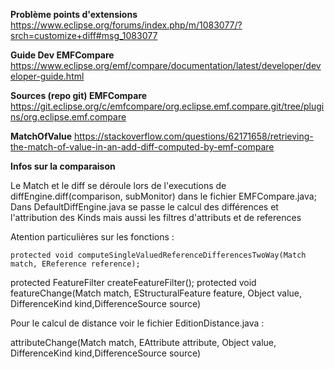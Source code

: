 
**Problème points d'extensions**
https://www.eclipse.org/forums/index.php/m/1083077/?srch=customize+diff#msg_1083077

**Guide Dev EMFCompare**
https://www.eclipse.org/emf/compare/documentation/latest/developer/developer-guide.html

**Sources (repo git) EMFCompare**
https://git.eclipse.org/c/emfcompare/org.eclipse.emf.compare.git/tree/plugins/org.eclipse.emf.compare

**MatchOfValue**
https://stackoverflow.com/questions/62171658/retrieving-the-match-of-value-in-an-add-diff-computed-by-emf-compare

**Infos sur la comparaison**

Le Match et le diff se déroule lors de l'executions de diffEngine.diff(comparison, subMonitor) dans le fichier EMFCompare.java;
Dans DefaultDiffEngine.java se passe le calcul des différences et l'attribution des Kinds mais aussi les filtres d'attributs et de references 

Atention particulières sur les fonctions :


	protected void computeSingleValuedReferenceDifferencesTwoWay(Match match, EReference reference);
  protected FeatureFilter createFeatureFilter();
	protected void featureChange(Match match, EStructuralFeature feature, Object value, DifferenceKind kind,DifferenceSource source) 

Pour le calcul de distance voir le fichier EditionDistance.java : 

attributeChange(Match match, EAttribute attribute, Object value, DifferenceKind kind,DifferenceSource source)
